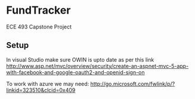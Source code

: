 # FundTracker
ECE 493 Capstone Project

## Setup
In visual Studio make sure OWIN is upto date as per this link http://www.asp.net/mvc/overview/security/create-an-aspnet-mvc-5-app-with-facebook-and-google-oauth2-and-openid-sign-on

To work with azure we  may need: http://go.microsoft.com/fwlink/p/?linkid=323510&clcid=0x409

